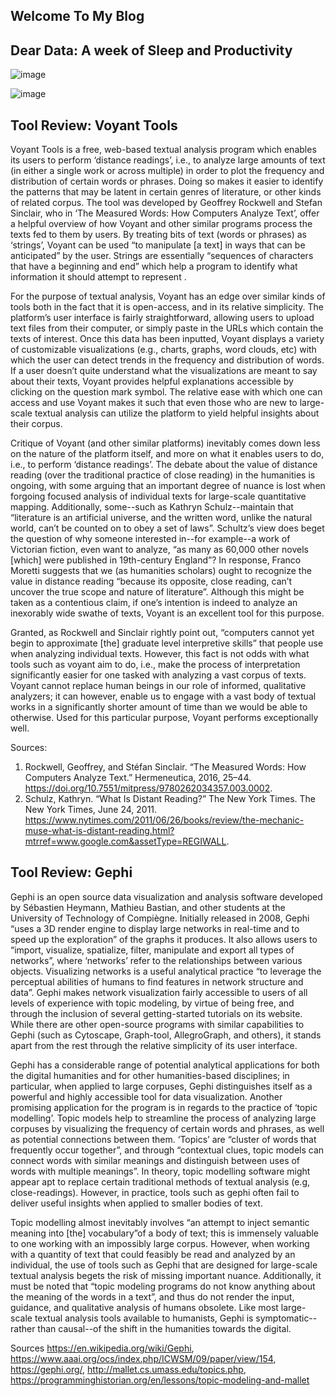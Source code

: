 ## Welcome To My Blog




## Dear Data: A week of Sleep and Productivity


![image](https://user-images.githubusercontent.com/55146779/68534011-c860f400-02fd-11ea-9c5a-d608fd5e2181.png)

![image](https://user-images.githubusercontent.com/55146779/68534005-c0a14f80-02fd-11ea-9ef4-36f980cf5213.png)



## Tool Review: Voyant Tools
  Voyant Tools is a free, web-based textual analysis program which enables its users to perform ‘distance readings’, i.e., to analyze large amounts of text (in either a single work or across multiple) in order to plot the frequency and distribution of certain words or phrases. Doing so makes it easier to identify the patterns that may be latent in certain genres of literature, or other kinds of related corpus. The tool was developed by Geoffrey Rockwell and Stefan Sinclair, who in ‘The Measured Words: How Computers Analyze Text’, offer a helpful overview of how Voyant and other similar programs process the texts fed to them by users. By treating bits of text (words or phrases) as ‘strings’, Voyant can be used “to manipulate [a text] in ways that can be anticipated” by the user. Strings are essentially “sequences of characters that have a beginning and end” which help a program to identify what information it should attempt to represent .
	
  For the purpose of textual analysis, Voyant has an edge over similar kinds of tools both in the fact that it is open-access, and in its relative simplicity. The platform’s user interface is fairly straightforward, allowing users to upload text files from their computer, or simply paste in the URLs which contain the texts of interest. Once this data has been inputted, Voyant displays a variety of customizable visualizations (e.g., charts, graphs, word clouds, etc) with which the user can detect trends in the frequency and distribution of words. If a user doesn’t quite understand what the visualizations are meant to say about their texts, Voyant provides helpful explanations accessible by clicking on the question mark symbol. The relative ease with which one can access and use Voyant makes it such that even those who are new to large-scale textual analysis can utilize the platform to yield helpful insights about their corpus. 
	
  Critique of Voyant (and other similar platforms) inevitably comes down less on the nature of the platform itself, and more on what it enables users to do, i.e., to perform ‘distance readings’. The debate about the value of distance reading (over the traditional practice of close reading) in the humanities is ongoing, with some arguing that an important degree of nuance is lost when forgoing focused analysis of individual texts for large-scale quantitative mapping. Additionally, some--such as Kathryn Schulz--maintain that “literature is an artificial universe, and the written word, unlike the natural world, can’t be counted on to obey a set of laws”. Schultz’s view does beget the question of why someone interested in--for example--a work of Victorian fiction, even want to analyze, “as many as 60,000 other novels [which] were published in 19th-century England”? In response, Franco Moretti suggests that we (as humanities scholars) ought to recognize the value in distance reading “because its opposite, close reading, can’t uncover the true scope and nature of literature”. Although this might be taken as a contentious claim, if one’s intention is indeed to analyze an inexorably wide swathe of texts, Voyant is an excellent tool for this purpose. 
	
  Granted, as Rockwell and Sinclair rightly point out, “computers cannot yet begin to approximate [the] graduate level interpretive skills” that people use when analyzing individual texts. However, this fact is not odds with what tools such as voyant aim to do, i.e., make the process of interpretation significantly easier for one tasked with analyzing a vast corpus of texts. Voyant cannot replace human beings in our role of informed, qualitative analyzers; it can however, enable us to engage with a vast body of textual works in a significantly shorter amount of time than we would be able to otherwise. Used for this particular purpose, Voyant performs exceptionally well.
  
  Sources:
  1.  Rockwell, Geoffrey, and Stéfan Sinclair. “The Measured Words: How Computers Analyze Text.” Hermeneutica, 2016, 25–44. https://doi.org/10.7551/mitpress/9780262034357.003.0002.
2. Schulz, Kathryn. “What Is Distant Reading?” The New York Times. The New York Times, June 24, 2011. https://www.nytimes.com/2011/06/26/books/review/the-mechanic-muse-what-is-distant-reading.html?mtrref=www.google.com&assetType=REGIWALL.

## Tool Review: Gephi
Gephi is an open source data visualization and analysis software developed by Sébastien Heymann, Mathieu Bastian, and other students at the University of Technology of Compiègne. Initially released in 2008, Gephi “uses a 3D render engine to display large networks in real-time and to speed up the exploration” of the graphs it produces. It also allows users to “import, visualize, spatialize, filter, manipulate and export all types of networks”, where ‘networks’ refer to the relationships between various objects. Visualizing networks is a useful analytical practice “to leverage the perceptual abilities of humans to find features in network structure and data”. Gephi makes network visualization fairly accessible to users of all levels of experience with topic modeling, by virtue of being free, and through the inclusion of several getting-started tutorials on its website. While there are other open-source programs with similar capabilities to Gephi (such as Cytoscape, Graph-tool, AllegroGraph, and others), it stands apart from the rest through the relative simplicity of its user interface. 

Gephi has a considerable range of potential analytical applications for both the digital humanities and for other humanities-based disciplines; in particular, when applied to large corpuses, Gephi distinguishes itself as a powerful and highly accessible tool for data visualization. Another promising application for the program is in regards to the practice of ‘topic modelling’. Topic models help to streamline the process of analyzing large corpuses by visualizing the frequency of certain words and phrases, as well as potential connections between them. ‘Topics’ are “cluster of words that frequently occur together”, and through “contextual clues, topic models can connect words with similar meanings and distinguish between uses of words with multiple meanings”. In theory, topic modelling software might appear apt to replace certain traditional methods of textual analysis (e.g, close-readings). However, in practice, tools such as gephi often fail to deliver useful insights when applied to smaller bodies of text.

Topic modelling almost inevitably involves “an attempt to inject semantic meaning into [the] vocabulary”of a body of text; this is immensely valuable to one working with an impossibly large corpus. However, when working with a quantity of text that could feasibly be read and analyzed by an individual, the use of tools such as Gephi that are designed for large-scale textual analysis begets the risk of missing important nuance. Additionally, it must be noted that “topic modeling programs do not know anything about the meaning of the words in a text”, and thus do not render the input, guidance, and qualitative analysis of humans obsolete. Like most large-scale textual analysis tools available to humanists, Gephi is symptomatic--rather than causal--of the shift in the humanities towards the digital. 

Sources
https://en.wikipedia.org/wiki/Gephi, https://www.aaai.org/ocs/index.php/ICWSM/09/paper/view/154, https://gephi.org/, http://mallet.cs.umass.edu/topics.php, https://programminghistorian.org/en/lessons/topic-modeling-and-mallet

